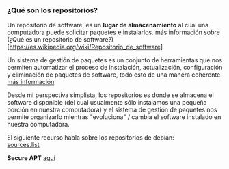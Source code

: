 
### ¿Qué son los repositorios?

Un repositorio de software, es un **lugar de almacenamiento** al cual una computadora puede solicitar paquetes e instalarlos. más información sobre (¿Qué es un repositorio de software?)[https://es.wikipedia.org/wiki/Repositorio_de_software]

Un sistema de gestión de paquetes es un conjunto de herramientas que nos permiten automatizar el proceso de instalación, actualización, configuración y eliminación de paquetes de software, todo esto de una manera coherente. [más información](https://es.wikipedia.org/wiki/Sistema_de_gesti%C3%B3n_de_paquetes)

Desde mi perspectiva simplista, los repositorios es donde se almacena el software disponible (del cual usualmente sólo instalamos una pequeña porción en nuestra computadora) y el sistema de gestión de paquetes nos permite organizarlo mientras "evoluciona" / cambia el software instalado en nuestra computadora.


El siguiente recurso habla sobre los repositorios de debian:  
[sources.list](https://wiki.debian.org/SourcesList)

**Secure APT**  [aquí](https://wiki.debian.org/SecureApt)
